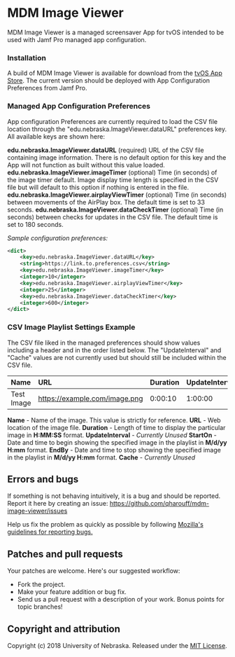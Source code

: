# MDM Image Viewer
MDM Image Viewer is a managed screensaver App for tvOS intended to be used with Jamf Pro managed app configuration.

### Installation

A build of MDM Image Viewer is available for download from the [tvOS App Store](https://its.nebraska.edu). The current version should be deployed with App Configuration Preferences from Jamf Pro.



### Managed App Configuration Preferences
App configuration Preferences are currently required to load the CSV file location through the "edu.nebraska.ImageViewer.dataURL" preferences key. All available keys are shown here:

**edu.nebraska.ImageViewer.dataURL** (required)
URL of the CSV file containing image information. There is no default option for this key and the App will not function as built without this value loaded.
**edu.nebraska.ImageViewer.imageTimer** (optional)
Time (in seconds) of the image timer default. Image display time length is specified in the CSV file but will default to this option if nothing is entered in the file.
**edu.nebraska.ImageViewer.airplayViewTimer** (optional)
Time (in seconds) between movements of the AirPlay box. The default time is set to 33 seconds.
**edu.nebraska.ImageViewer.dataCheckTimer** (optional)
Time (in seconds) between checks for updates in the CSV file. The default time is set to 180 seconds.


*Sample configuration preferences:*
```xml
<dict>
	<key>edu.nebraska.ImageViewer.dataURL</key>
	<string>https://link.to.preferences.csv</string>
	<key>edu.nebraska.ImageViewer.imageTimer</key>
	<integer>10</integer>
	<key>edu.nebraska.ImageViewer.airplayViewTimer</key>
	<integer>25</integer>
	<key>edu.nebraska.ImageViewer.dataCheckTimer</key>
	<integer>600</integer>
</dict>
```

### CSV Image Playlist Settings Example
The CSV file liked in the managed preferences should show values including a header and in the order listed below. The "UpdateInterval" and "Cache" values are not currently used but should still be included within the CSV file.

| Name | URL | Duration | UpdateInterval | StartOn | EndBy | Cache |
| :--- | :--- | :--- | :--- | :--- | :--- | :--- |
| Test Image | https://example.com/image.png | 0:00:10 | 1:00:00 | 1/1/18 0:00 | 12/31/99 23:59 | yes |

**Name** - Name of the image. This value is strictly for reference.
**URL** - Web location of the image file.
**Duration** - Length of time to display the particular image in **H:MM:SS** format.
**UpdateInterval** - *Currently Unused*
**StartOn** - Date and time to begin showing the specified image in the playlist in **M/d/yy H:mm** format.
**EndBy** - Date and time to stop showing the specified image in the playlist in **M/d/yy H:mm** format.
**Cache** - *Currently Unused*

## Errors and bugs

If something is not behaving intuitively, it is a bug and should be reported.
Report it here by creating an issue: https://github.com/qharouff/mdm-image-viewer/issues

Help us fix the problem as quickly as possible by following [Mozilla's guidelines for reporting bugs.](https://developer.mozilla.org/en-US/docs/Mozilla/QA/Bug_writing_guidelines#General_Outline_of_a_Bug_Report)

## Patches and pull requests

Your patches are welcome. Here's our suggested workflow:
 
* Fork the project.
* Make your feature addition or bug fix.
* Send us a pull request with a description of your work. Bonus points for topic branches!

## Copyright and attribution

Copyright (c) 2018 University of Nebraska. Released under the [MIT License](https://github.com/datamade/your-repo-here/blob/master/LICENSE).
